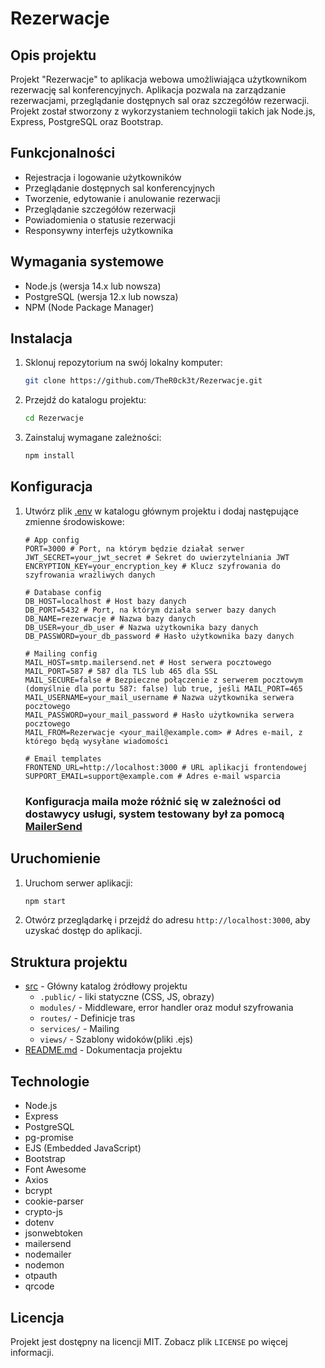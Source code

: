 # Rezerwacje

## Opis projektu
Projekt "Rezerwacje" to aplikacja webowa umożliwiająca użytkownikom rezerwację sal konferencyjnych. Aplikacja pozwala na zarządzanie rezerwacjami, przeglądanie dostępnych sal oraz szczegółów rezerwacji. Projekt został stworzony z wykorzystaniem technologii takich jak Node.js, Express, PostgreSQL oraz Bootstrap.

## Funkcjonalności
- Rejestracja i logowanie użytkowników
- Przeglądanie dostępnych sal konferencyjnych
- Tworzenie, edytowanie i anulowanie rezerwacji
- Przeglądanie szczegółów rezerwacji
- Powiadomienia o statusie rezerwacji
- Responsywny interfejs użytkownika

## Wymagania systemowe
- Node.js (wersja 14.x lub nowsza)
- PostgreSQL (wersja 12.x lub nowsza)
- NPM (Node Package Manager)

## Instalacja
1. Sklonuj repozytorium na swój lokalny komputer:
    ```sh
    git clone https://github.com/TheR0ck3t/Rezerwacje.git
    ```
2. Przejdź do katalogu projektu:
    ```sh
    cd Rezerwacje
    ```
3. Zainstaluj wymagane zależności:
    ```sh
    npm install
    ```

## Konfiguracja
1. Utwórz plik [.env](https://www.npmjs.com/package/dotenv) w katalogu głównym projektu i dodaj następujące zmienne środowiskowe:
    ```env
    # App config
    PORT=3000 # Port, na którym będzie działał serwer
    JWT_SECRET=your_jwt_secret # Sekret do uwierzytelniania JWT
    ENCRYPTION_KEY=your_encryption_key # Klucz szyfrowania do szyfrowania wrażliwych danych

    # Database config
    DB_HOST=localhost # Host bazy danych
    DB_PORT=5432 # Port, na którym działa serwer bazy danych
    DB_NAME=rezerwacje # Nazwa bazy danych
    DB_USER=your_db_user # Nazwa użytkownika bazy danych
    DB_PASSWORD=your_db_password # Hasło użytkownika bazy danych

    # Mailing config
    MAIL_HOST=smtp.mailersend.net # Host serwera pocztowego
    MAIL_PORT=587 # 587 dla TLS lub 465 dla SSL
    MAIL_SECURE=false # Bezpieczne połączenie z serwerem pocztowym (domyślnie dla portu 587: false) lub true, jeśli MAIL_PORT=465
    MAIL_USERNAME=your_mail_username # Nazwa użytkownika serwera pocztowego
    MAIL_PASSWORD=your_mail_password # Hasło użytkownika serwera pocztowego
    MAIL_FROM=Rezerwacje <your_mail@example.com> # Adres e-mail, z którego będą wysyłane wiadomości

    # Email templates
    FRONTEND_URL=http://localhost:3000 # URL aplikacji frontendowej
    SUPPORT_EMAIL=support@example.com # Adres e-mail wsparcia
    ```
    ### Konfiguracja maila może różnić się w zależności od dostawycy usługi, system testowany był za pomocą [MailerSend](https://www.mailersend.com/)

## Uruchomienie
1. Uruchom serwer aplikacji:
    ```sh
    npm start
    ```
2. Otwórz przeglądarkę i przejdź do adresu `http://localhost:3000`, aby uzyskać dostęp do aplikacji.

## Struktura projektu
- [src](https://github.com/TheR0ck3t/Rezerwacje/tree/main/src) - Główny katalog źródłowy projektu
  - `.public/` - liki statyczne (CSS, JS, obrazy)
  - `modules/` - Middleware, error handler oraz moduł szyfrowania
  - `routes/` - Definicje tras
  - `services/` - Mailing
  - `views/` - Szablony widoków(pliki .ejs)
- [README.md](https://github.com/TheR0ck3t/Rezerwacje/blob/main/README.md) - Dokumentacja projektu

## Technologie
- Node.js
- Express
- PostgreSQL
- pg-promise
- EJS (Embedded JavaScript)
- Bootstrap
- Font Awesome
- Axios
- bcrypt
- cookie-parser
- crypto-js
- dotenv
- jsonwebtoken
- mailersend
- nodemailer
- nodemon
- otpauth
- qrcode

## Licencja
Projekt jest dostępny na licencji MIT. Zobacz plik `LICENSE` po więcej informacji.
